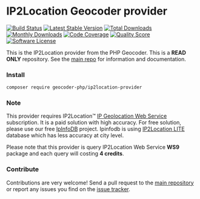 # IP2Location Geocoder provider
[![Build Status](https://travis-ci.org/geocoder-php/ip2location-provider.svg?branch=master)](http://travis-ci.org/geocoder-php/ip2location-provider)
[![Latest Stable Version](https://poser.pugx.org/geocoder-php/ip2location-provider/v/stable)](https://packagist.org/packages/geocoder-php/ip2location-provider)
[![Total Downloads](https://poser.pugx.org/geocoder-php/ip2location-provider/downloads)](https://packagist.org/packages/geocoder-php/ip2location-provider)
[![Monthly Downloads](https://poser.pugx.org/geocoder-php/ip2location-provider/d/monthly.png)](https://packagist.org/packages/geocoder-php/ip2location-provider)
[![Code Coverage](https://img.shields.io/scrutinizer/coverage/g/geocoder-php/ip2location-provider.svg?style=flat-square)](https://scrutinizer-ci.com/g/geocoder-php/ip2location-provider)
[![Quality Score](https://img.shields.io/scrutinizer/g/geocoder-php/ip2location-provider.svg?style=flat-square)](https://scrutinizer-ci.com/g/geocoder-php/ip2location-provider)
[![Software License](https://img.shields.io/badge/license-MIT-brightgreen.svg?style=flat-square)](LICENSE)

This is the IP2Location provider from the PHP Geocoder. This is a **READ ONLY** repository. See the
[main repo](https://github.com/geocoder-php/Geocoder) for information and documentation. 

### Install

```bash
composer require geocoder-php/ip2location-provider
```

### Note

This provider requires IP2Location™ [IP Geolocation Web Service](https://www.ip2location.com/web-service/ip2location) subscription. It is a paid solution with high accuracy. For free solution, please use our free [IpInfoDB](https://github.com/geocoder-php/Geocoder#ip) project. Ipinfodb is using [IP2Location LITE](https://lite.ip2location.com/) database which has less accuracy at city level.

Please note that this provider is query IP2Location Web Service **WS9** package and each query will costing **4 credits**.

### Contribute

Contributions are very welcome! Send a pull request to the [main repository](https://github.com/geocoder-php/Geocoder) or 
report any issues you find on the [issue tracker](https://github.com/geocoder-php/Geocoder/issues).